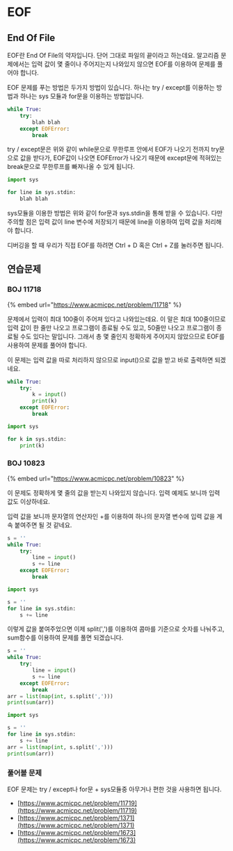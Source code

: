 # EOF

## End Of File

EOF란 End Of File의 약자입니다. 단어 그대로 파일의 끝이라고 하는데요. 알고리즘 문제에서는 입력 값이 몇 줄이나 주어지는지 나와있지 않으면 EOF를 이용하여 문제를 풀어야 합니다.

EOF 문제를 푸는 방법은 두가지 방법이 있습니다. 하나는 try / except를 이용하는 방법과 하나는 sys 모듈과 for문을 이용하는 방법입니다.

```python
while True:
    try:
        blah blah
    except EOFError:
        break
```

try / except문은 위와 같이 while문으로 무한루프 안에서 EOF가 나오기 전까지 try문으로 값을 받다가, EOF값이 나오면 EOFError가 나오기 때문에 except문에 적혀있는 break문으로 무한루프를 빠져나올 수 있게 됩니다.

```python
import sys

for line in sys.stdin:
    blah blah
```

sys모듈을 이용한 방법은 위와 같이 for문과 sys.stdin을 통해 받을 수 있습니다. 다만 주의할 점은 입력 값이 line 변수에 저장되기 때문에 line을 이용하여 입력 값을 처리해야 합니다.

디버깅을 할 때 우리가 직접 EOF를 하려면 Ctrl + D 혹은 Ctrl + Z를 눌러주면 됩니다.



## 연습문제

### BOJ 11718

{% embed url="https://www.acmicpc.net/problem/11718" %}

문제에서 입력이 최대 100줄이 주어져 있다고 나와있는데요. 이 말은 최대 100줄이므로 입력 값이 한 줄만 나오고 프로그램이 종료될 수도 있고, 50줄만 나오고 프로그램이 종료될 수도 있다는 말입니다. 그래서 총 몇 줄인지 정확하게 주어지지 않았으므로 EOF를 사용하여 문제를 풀어야 합니다.

이 문제는 입력 값을 따로 처리하지 않으므로 input()으로 값을 받고 바로 출력하면 되겠네요.

```python
while True:
    try:
        k = input()
        print(k)
    except EOFError:
        break
```

```python
import sys

for k in sys.stdin:
    print(k)
```

### BOJ 10823

{% embed url="https://www.acmicpc.net/problem/10823" %}

이 문제도 정확하게 몇 줄의 값을 받는지 나와있지 않습니다. 입력 예제도 보니까 입력 값도 이상하네요.

입력 값을 보니까 문자열의 연산자인 +를 이용하여 하나의 문자열 변수에 입력 값을 계속 붙여주면 될 것 같네요.

```python
s = ''
while True:
    try:
        line = input()
        s += line
    except EOFError:
        break
```

```python
import sys

s = ''
for line in sys.stdin:
    s += line
```

이렇게 값을 붙여주었으면 이제 split(',')를 이용하여 콤마를 기준으로 숫자를 나눠주고, sum함수를 이용하여 문제를 풀면 되겠습니다.

```python
s = ''
while True:
    try:
        line = input()
        s += line
    except EOFError:
        break
arr = list(map(int, s.split(',')))
print(sum(arr))
```

```python
import sys

s = ''
for line in sys.stdin:
    s += line
arr = list(map(int, s.split(',')))
print(sum(arr))
```



### 풀어볼 문제

EOF 문제는 try / except나 for문 + sys모듈중 아무거나 편한 것을 사용하면 됩니다.

* [https://www.acmicpc.net/problem/11719](https://www.acmicpc.net/problem/11719)
* [https://www.acmicpc.net/problem/1371](https://www.acmicpc.net/problem/1371)
* [https://www.acmicpc.net/problem/1673](https://www.acmicpc.net/problem/1673)
